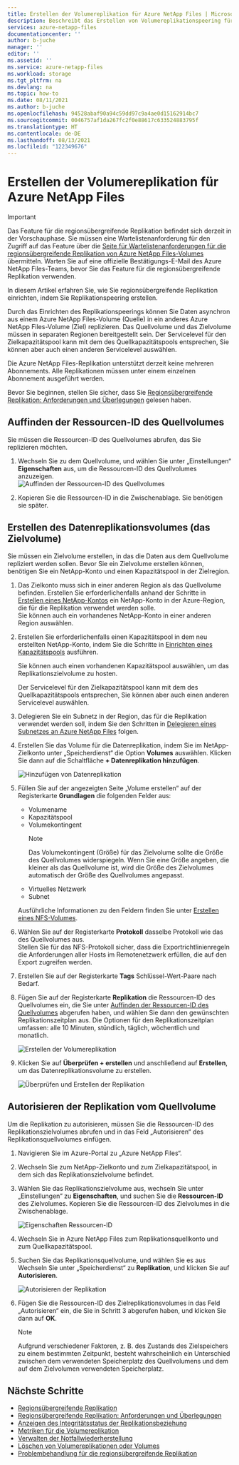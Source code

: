 ```yaml
---
title: Erstellen der Volumereplikation für Azure NetApp Files | Microsoft-Dokumentation
description: Beschreibt das Erstellen von Volumereplikationspeering für Azure NetApp Files, um regionsübergreifende Replikation einzurichten.
services: azure-netapp-files
documentationcenter: ''
author: b-juche
manager: ''
editor: ''
ms.assetid: ''
ms.service: azure-netapp-files
ms.workload: storage
ms.tgt_pltfrm: na
ms.devlang: na
ms.topic: how-to
ms.date: 08/11/2021
ms.author: b-juche
ms.openlocfilehash: 94528abaf90a94c59dd97c9a4ae0d15162914bc7
ms.sourcegitcommit: 0046757af1da267fc2f0e88617c633524883795f
ms.translationtype: HT
ms.contentlocale: de-DE
ms.lasthandoff: 08/13/2021
ms.locfileid: "122349676"
---
```

# <a name="create-volume-replication-for-azure-netapp-files"></a>Erstellen der Volumereplikation für Azure NetApp Files

> [!IMPORTANT]
> Das Feature für die regionsübergreifende Replikation befindet sich derzeit in der Vorschauphase. Sie müssen eine Wartelistenanforderung für den Zugriff auf das Feature über die [Seite für Wartelistenanforderungen für die regionsübergreifende Replikation von Azure NetApp Files-Volumes](https://aka.ms/anfcrrpreviewsignup) übermitteln. Warten Sie auf eine offizielle Bestätigungs-E-Mail des Azure NetApp Files-Teams, bevor Sie das Feature für die regionsübergreifende Replikation verwenden.

In diesem Artikel erfahren Sie, wie Sie regionsübergreifende Replikation einrichten, indem Sie Replikationspeering erstellen. 

Durch das Einrichten des Replikationspeerings können Sie Daten asynchron aus einem Azure NetApp Files-Volume (Quelle) in ein anderes Azure NetApp Files-Volume (Ziel) replizieren. Das Quellvolume und das Zielvolume müssen in separaten Regionen bereitgestellt sein. Der Servicelevel für den Zielkapazitätspool kann mit dem des Quellkapazitätspools entsprechen, Sie können aber auch einen anderen Servicelevel auswählen.   

Die Azure NetApp Files-Replikation unterstützt derzeit keine mehreren Abonnements. Alle Replikationen müssen unter einem einzelnen Abonnement ausgeführt werden.

Bevor Sie beginnen, stellen Sie sicher, dass Sie [Regionsübergreifende Replikation: Anforderungen und Überlegungen](cross-region-replication-requirements-considerations.md) gelesen haben.  

## <a name="locate-the-source-volume-resource-id"></a>Auffinden der Ressourcen-ID des Quellvolumes  

Sie müssen die Ressourcen-ID des Quellvolumes abrufen, das Sie replizieren möchten. 

1. Wechseln Sie zu dem Quellvolume, und wählen Sie unter „Einstellungen“ **Eigenschaften** aus, um die Ressourcen-ID des Quellvolumes anzuzeigen.   
    ![Auffinden der Ressourcen-ID des Quellvolumes](../media/azure-netapp-files/cross-region-replication-source-volume-resource-id.png)
 
2. Kopieren Sie die Ressourcen-ID in die Zwischenablage.  Sie benötigen sie später.

## <a name="create-the-data-replication-volume-the-destination-volume"></a>Erstellen des Datenreplikationsvolumes (das Zielvolume)

Sie müssen ein Zielvolume erstellen, in das die Daten aus dem Quellvolume repliziert werden sollen.  Bevor Sie ein Zielvolume erstellen können, benötigen Sie ein NetApp-Konto und einen Kapazitätspool in der Zielregion. 

1. Das Zielkonto muss sich in einer anderen Region als das Quellvolume befinden. Erstellen Sie erforderlichenfalls anhand der Schritte in [Erstellen eines NetApp-Kontos](azure-netapp-files-create-netapp-account.md) ein NetApp-Konto in der Azure-Region, die für die Replikation verwendet werden solle.   
Sie können auch ein vorhandenes NetApp-Konto in einer anderen Region auswählen.  

2. Erstellen Sie erforderlichenfalls einen Kapazitätspool in dem neu erstellten NetApp-Konto, indem Sie die Schritte in [Einrichten eines Kapazitätspools](azure-netapp-files-set-up-capacity-pool.md) ausführen.   

    Sie können auch einen vorhandenen Kapazitätspool auswählen, um das Replikationszielvolume zu hosten.  

    Der Servicelevel für den Zielkapazitätspool kann mit dem des Quellkapazitätspools entsprechen, Sie können aber auch einen anderen Servicelevel auswählen.

3. Delegieren Sie ein Subnetz in der Region, das für die Replikation verwendet werden soll, indem Sie den Schritten in [Delegieren eines Subnetzes an Azure NetApp Files](azure-netapp-files-delegate-subnet.md) folgen.

4. Erstellen Sie das Volume für die Datenreplikation, indem Sie im NetApp-Zielkonto unter „Speicherdienst“ die Option **Volumes** auswählen. Klicken Sie dann auf die Schaltfläche **+ Datenreplikation hinzufügen**.  

    ![Hinzufügen von Datenreplikation](../media/azure-netapp-files/cross-region-replication-add-data-replication.png)
 
5. Füllen Sie auf der angezeigten Seite „Volume erstellen“ auf der Registerkarte **Grundlagen** die folgenden Felder aus:
    * Volumename
    * Kapazitätspool
    * Volumekontingent
        > [!NOTE] 
        > Das Volumekontingent (Größe) für das Zielvolume sollte die Größe des Quellvolumes widerspiegeln. Wenn Sie eine Größe angeben, die kleiner als das Quellvolume ist, wird die Größe des Zielvolumes automatisch der Größe des Quellvolumes angepasst. 
    * Virtuelles Netzwerk 
    * Subnet

    Ausführliche Informationen zu den Feldern finden Sie unter [Erstellen eines NFS-Volumes](azure-netapp-files-create-volumes.md#create-an-nfs-volume). 

6. Wählen Sie auf der Registerkarte **Protokoll** dasselbe Protokoll wie das des Quellvolumes aus.  
Stellen Sie für das NFS-Protokoll sicher, dass die Exportrichtlinienregeln die Anforderungen aller Hosts im Remotenetzwerk erfüllen, die auf den Export zugreifen werden.  

7. Erstellen Sie auf der Registerkarte **Tags** Schlüssel-Wert-Paare nach Bedarf.  

8. Fügen Sie auf der Registerkarte **Replikation** die Ressourcen-ID des Quellvolumes ein, die Sie unter [Auffinden der Ressourcen-ID des Quellvolumes](#locate-the-source-volume-resource-id) abgerufen haben, und wählen Sie dann den gewünschten Replikationszeitplan aus. Die Optionen für den Replikationszeitplan umfassen: alle 10 Minuten, stündlich, täglich, wöchentlich und monatlich.  

    ![Erstellen der Volumereplikation](../media/azure-netapp-files/cross-region-replication-create-volume-replication.png)

9. Klicken Sie auf **Überprüfen + erstellen** und anschließend auf **Erstellen**, um das Datenreplikationsvolume zu erstellen.   

    ![Überprüfen und Erstellen der Replikation](../media/azure-netapp-files/cross-region-replication-review-create-replication.png)

## <a name="authorize-replication-from-the-source-volume"></a>Autorisieren der Replikation vom Quellvolume  

Um die Replikation zu autorisieren, müssen Sie die Ressourcen-ID des Replikationszielvolumes abrufen und in das Feld „Autorisieren“ des Replikationsquellvolumes einfügen. 

1. Navigieren Sie im Azure-Portal zu „Azure NetApp Files“.

2. Wechseln Sie zum NetApp-Zielkonto und zum Zielkapazitätspool, in dem sich das Replikationszielvolume befindet.

3. Wählen Sie das Replikationszielvolume aus, wechseln Sie unter „Einstellungen“ zu **Eigenschaften**, und suchen Sie die **Ressourcen-ID** des Zielvolumes. Kopieren Sie die Ressourcen-ID des Zielvolumes in die Zwischenablage.

    ![Eigenschaften Ressourcen-ID](../media/azure-netapp-files/cross-region-replication-properties-resource-id.png) 
 
4. Wechseln Sie in Azure NetApp Files zum Replikationsquellkonto und zum Quellkapazitätspool. 

5. Suchen Sie das Replikationsquellvolume, und wählen Sie es aus Wechseln Sie unter „Speicherdienst“ zu **Replikation**, und klicken Sie auf **Autorisieren**.

    ![Autorisieren der Replikation](../media/azure-netapp-files/cross-region-replication-authorize.png) 

6. Fügen Sie die Ressourcen-ID des Zielreplikationsvolumes in das Feld „Autorisieren“ ein, die Sie in Schritt 3 abgerufen haben, und klicken Sie dann auf **OK**.

    > [!NOTE]
    > Aufgrund verschiedener Faktoren, z. B. des Zustands des Zielspeichers zu einem bestimmten Zeitpunkt, besteht wahrscheinlich ein Unterschied zwischen dem verwendeten Speicherplatz des Quellvolumens und dem auf dem Zielvolumen verwendeten Speicherplatz. <!-- ANF-14038 --> 

## <a name="next-steps"></a>Nächste Schritte  

* [Regionsübergreifende Replikation](cross-region-replication-introduction.md)
* [Regionsübergreifende Replikation: Anforderungen und Überlegungen](cross-region-replication-requirements-considerations.md)
* [Anzeigen des Integritätsstatus der Replikationsbeziehung](cross-region-replication-display-health-status.md)
* [Metriken für die Volumereplikation](azure-netapp-files-metrics.md#replication)
* [Verwalten der Notfallwiederherstellung](cross-region-replication-manage-disaster-recovery.md)
* [Löschen von Volumereplikationen oder Volumes](cross-region-replication-delete.md)
* [Problembehandlung für die regionsübergreifende Replikation](troubleshoot-cross-region-replication.md)

